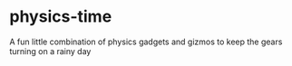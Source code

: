 # physics-time
A fun little combination of physics gadgets and gizmos to keep the gears turning on a rainy day
